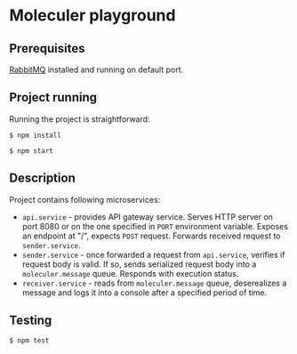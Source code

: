 # Moleculer playground
## Prerequisites
[RabbitMQ](https://www.rabbitmq.com/) installed and running on default port.

## Project running
Running the project is straightforward:
```
$ npm install

$ npm start
```

## Description

Project contains following microservices:

 - `api.service` - provides API gateway service. Serves HTTP server on port 8080 or on the one specified in `PORT` environment variable. Exposes an endpoint at "/", expects `POST` request. Forwards received request to `sender.service`.
 - `sender.service` - once forwarded a request from `api.service`, verifies if request body is valid. If so, sends serialized request body into a `moleculer.message` queue. Responds with execution status.
 - `receiver.service` - reads from `moleculer.message` queue, deserealizes a message and logs it into a console after a specified period of time.

## Testing
```
$ npm test
```